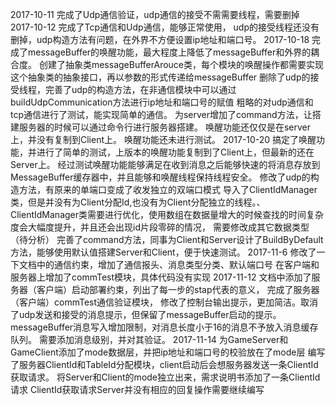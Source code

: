 2017-10-11
	完成了Udp通信验证，udp通信的接受不需需要线程，需要删掉
2017-10-12
	完成了Tcp通信和Udp通信，能够正常使用，
	udp的接受线程还没有删掉，udp构造方法有问题，在外界不方便设置ip地址和端口号。
2017-10-18 
	完成了messageBuffer的唤醒功能，最大程度上降低了messageBuffer和外界的耦合度。
	创建了抽象类messageBufferArouce类，每个模块的唤醒操作都需要实现这个抽象类的抽象接口，再以参数的形式传递给messageBuffer
	删除了udp的接受线程，完善了udp的构造方法，在非通信模块中可以通过buildUdpCommunication方法进行ip地址和端口号的赋值
	粗略的对udp通信和tcp通信进行了测试，能实现简单的通信。
	为server增加了command方法，让搭建服务器的时候可以通过命令行进行服务器搭建。
	唤醒功能还仅仅是在server上，并没有复制到Client上。
	唤醒功能还未进行测试。
2017-10-20
	搞定了唤醒功能，并进行了简单的测试，上版本的唤醒功能复制到了Client上，但最新的还在Server上。
	经过测试唤醒功能能够满足在收到消息之后能够快速的将消息存放到MessageBuffer缓存器中，并且能够和唤醒线程保持线程安全。
	修改了udp的构造方法，有原来的单端口变成了收发独立的双端口模式
	导入了ClientIdManager类，但是并没有为Client分配Id,也没有为Client分配独立的线程。、
		ClientIdManager类需要进行优化，使用数组在数据量增大的时候查找的时间复杂度会大幅度提升，并且还会出现id片段零碎的情况，
		需要修改成其它数据类型（待分析）
	完善了command方法，同事为Client和Server设计了BuildByDefault方法，能够使用默认值搭建Server和Client，便于快速测试。
2017-11-6
	修改了一下文档中的通信约束，增加了通信报头、消息类型分类、默认端口号
	在客户端和服务器上增加了commTest模块，具体代码没有实现
2017-11-12
	文档中添加了服务器（客户端）启动部署约束，列出了每一步的stap代表的意义，
	完成了服务器（客户端）commTest通信验证模块，
	修改了控制台输出提示，更加简洁。取消了udp发送和接受的消息提示，但保留了messageBuffer启动的提示。
	messageBuffer消息写入增加限制，对消息长度小于16的消息不予放入消息缓存队列。
	需要添加消息级别，并对其验证。
2017-11-14
	为GameServer和GameClient添加了mode数据层，并把ip地址和端口号的校验放在了mode层
	编写了服务器ClientId和TableId分配模块，client启动后会想服务器发送一条ClientId获取请求。
	将Server和Client的mode独立出来，需求说明书添加了一条ClientId请求
	ClientId获取请求Server并没有相应的回复操作需要继续编写
	